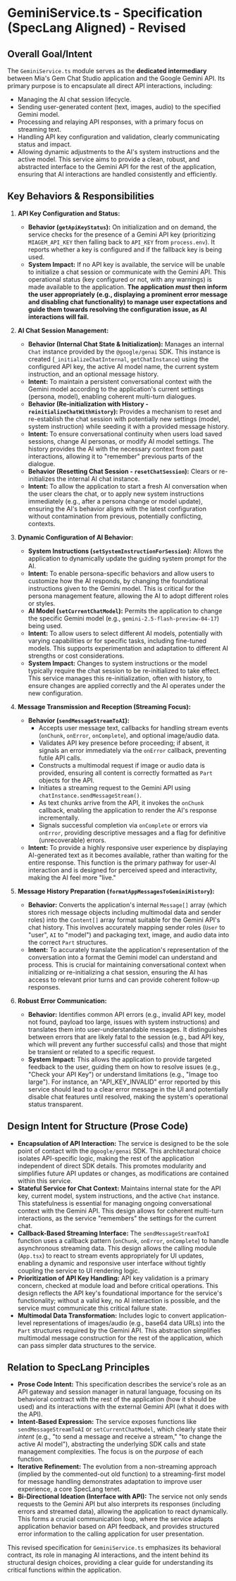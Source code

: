 # GeminiService.ts - Specification (SpecLang Aligned) - Revised

## Overall Goal/Intent

The `GeminiService.ts` module serves as the **dedicated intermediary** between Mia's Gem Chat Studio application and the Google Gemini API. Its primary purpose is to encapsulate all direct API interactions, including:
*   Managing the AI chat session lifecycle.
*   Sending user-generated content (text, images, audio) to the specified Gemini model.
*   Processing and relaying API responses, with a primary focus on streaming text.
*   Handling API key configuration and validation, clearly communicating status and impact.
*   Allowing dynamic adjustments to the AI's system instructions and the active model.
This service aims to provide a clean, robust, and abstracted interface to the Gemini API for the rest of the application, ensuring that AI interactions are handled consistently and efficiently.

## Key Behaviors & Responsibilities

1.  **API Key Configuration and Status:**
    *   **Behavior (`getApiKeyStatus`):** On initialization and on demand, the service checks for the presence of a Gemini API key (prioritizing `MIAGEM_API_KEY` then falling back to `API_KEY` from `process.env`). It reports whether a key is configured and if the fallback key is being used.
    *   **System Impact:** If no API key is available, the service will be unable to initialize a chat session or communicate with the Gemini API. This operational status (key configured or not, with any warnings) is made available to the application. **The application *must* then inform the user appropriately (e.g., displaying a prominent error message and disabling chat functionality) to manage user expectations and guide them towards resolving the configuration issue, as AI interactions will fail.**

2.  **AI Chat Session Management:**
    *   **Behavior (Internal Chat State & Initialization):** Manages an internal `Chat` instance provided by the `@google/genai` SDK. This instance is created (`_initializeChatInternal`, `getChatInstance`) using the configured API key, the active AI model name, the current system instruction, and an optional message history.
    *   **Intent:** To maintain a persistent conversational context with the Gemini model according to the application's current settings (persona, model), enabling coherent multi-turn dialogues.
    *   **Behavior (Re-initialization with History - `reinitializeChatWithHistory`):** Provides a mechanism to reset and re-establish the chat session with potentially new settings (model, system instruction) while seeding it with a provided message history.
    *   **Intent:** To ensure conversational continuity when users load saved sessions, change AI personas, or modify AI model settings. The history provides the AI with the necessary context from past interactions, allowing it to "remember" previous parts of the dialogue.
    *   **Behavior (Resetting Chat Session - `resetChatSession`):** Clears or re-initializes the internal AI chat instance.
    *   **Intent:** To allow the application to start a fresh AI conversation when the user clears the chat, or to apply new system instructions immediately (e.g., after a persona change or model update), ensuring the AI's behavior aligns with the latest configuration without contamination from previous, potentially conflicting, contexts.

3.  **Dynamic Configuration of AI Behavior:**
    *   **System Instructions (`setSystemInstructionForSession`):** Allows the application to dynamically update the guiding system prompt for the AI.
    *   **Intent:** To enable persona-specific behaviors and allow users to customize how the AI responds, by changing the foundational instructions given to the Gemini model. This is critical for the persona management feature, allowing the AI to adopt different roles or styles.
    *   **AI Model (`setCurrentChatModel`):** Permits the application to change the specific Gemini model (e.g., `gemini-2.5-flash-preview-04-17`) being used.
    *   **Intent:** To allow users to select different AI models, potentially with varying capabilities or for specific tasks, including fine-tuned models. This supports experimentation and adaptation to different AI strengths or cost considerations.
    *   **System Impact:** Changes to system instructions or the model typically require the chat session to be re-initialized to take effect. This service manages this re-initialization, often with history, to ensure changes are applied correctly and the AI operates under the new configuration.

4.  **Message Transmission and Reception (Streaming Focus):**
    *   **Behavior (`sendMessageStreamToAI`):**
        *   Accepts user message text, callbacks for handling stream events (`onChunk`, `onError`, `onComplete`), and optional image/audio data.
        *   Validates API key presence before proceeding; if absent, it signals an error immediately via the `onError` callback, preventing futile API calls.
        *   Constructs a multimodal request if image or audio data is provided, ensuring all content is correctly formatted as `Part` objects for the API.
        *   Initiates a streaming request to the Gemini API using `chatInstance.sendMessageStream()`.
        *   As text chunks arrive from the API, it invokes the `onChunk` callback, enabling the application to render the AI's response incrementally.
        *   Signals successful completion via `onComplete` or errors via `onError`, providing descriptive messages and a flag for definitive (unrecoverable) errors.
    *   **Intent:** To provide a highly responsive user experience by displaying AI-generated text as it becomes available, rather than waiting for the entire response. This function is the primary pathway for user-AI interaction and is designed for perceived speed and interactivity, making the AI feel more "live."

5.  **Message History Preparation (`formatAppMessagesToGeminiHistory`):**
    *   **Behavior:** Converts the application's internal `Message[]` array (which stores rich message objects including multimodal data and sender roles) into the `Content[]` array format suitable for the Gemini API's chat history. This involves accurately mapping sender roles (`User` to "user", `AI` to "model") and packaging text, image, and audio data into the correct `Part` structures.
    *   **Intent:** To accurately translate the application's representation of the conversation into a format the Gemini model can understand and process. This is crucial for maintaining conversational context when initializing or re-initializing a chat session, ensuring the AI has access to relevant prior turns and can provide coherent follow-up responses.

6.  **Robust Error Communication:**
    *   **Behavior:** Identifies common API errors (e.g., invalid API key, model not found, payload too large, issues with system instructions) and translates them into user-understandable messages. It distinguishes between errors that are likely fatal to the session (e.g., bad API key, which will prevent any further successful calls) and those that might be transient or related to a specific request.
    *   **System Impact:** This allows the application to provide targeted feedback to the user, guiding them on how to resolve issues (e.g., "Check your API Key") or understand limitations (e.g., "Image too large"). For instance, an "API_KEY_INVALID" error reported by this service should lead to a clear error message in the UI and potentially disable chat features until resolved, making the system's operational status transparent.

## Design Intent for Structure (Prose Code)

*   **Encapsulation of API Interaction:** The service is designed to be the sole point of contact with the `@google/genai` SDK. This architectural choice isolates API-specific logic, making the rest of the application independent of direct SDK details. This promotes modularity and simplifies future API updates or changes, as modifications are contained within this service.
*   **Stateful Service for Chat Context:** Maintains internal state for the API key, current model, system instructions, and the active `Chat` instance. This statefulness is essential for managing ongoing conversational context with the Gemini API. This design allows for coherent multi-turn interactions, as the service "remembers" the settings for the current chat.
*   **Callback-Based Streaming Interface:** The `sendMessageStreamToAI` function uses a callback pattern (`onChunk`, `onError`, `onComplete`) to handle asynchronous streaming data. This design allows the calling module (`App.tsx`) to react to stream events appropriately for UI updates, enabling a dynamic and responsive user interface without tightly coupling the service to UI rendering logic.
*   **Prioritization of API Key Handling:** API key validation is a primary concern, checked at module load and before critical operations. This design reflects the API key's foundational importance for the service's functionality; without a valid key, no AI interaction is possible, and the service must communicate this critical failure state.
*   **Multimodal Data Transformation:** Includes logic to convert application-level representations of images/audio (e.g., base64 data URLs) into the `Part` structures required by the Gemini API. This abstraction simplifies multimodal message construction for the rest of the application, which can pass simpler data structures to the service.

## Relation to SpecLang Principles

*   **Prose Code Intent:** This specification describes the service's role as an API gateway and session manager in natural language, focusing on its behavioral contract with the rest of the application (how it should be used) and its interactions with the external Gemini API (what it does with the API).
*   **Intent-Based Expression:** The service exposes functions like `sendMessageStreamToAI` or `setCurrentChatModel`, which clearly state their *intent* (e.g., "to send a message and receive a stream," "to change the active AI model"), abstracting the underlying SDK calls and state management complexities. The focus is on the *purpose* of each function.
*   **Iterative Refinement:** The evolution from a non-streaming approach (implied by the commented-out old function) to a streaming-first model for message handling demonstrates adaptation to improve user experience, a core SpecLang tenet.
*   **Bi-Directional Ideation (Interface with API):** The service not only sends requests to the Gemini API but also interprets its responses (including errors and streamed data), allowing the application to react dynamically. This forms a crucial communication loop, where the service adapts application behavior based on API feedback, and provides structured error information to the calling application for user presentation.

This revised specification for `GeminiService.ts` emphasizes its behavioral contract, its role in managing AI interactions, and the intent behind its structural design choices, providing a clear guide for understanding its critical functions within the application.